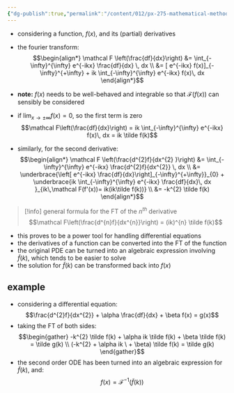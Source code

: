 ```yaml
---
{"dg-publish":true,"permalink":"/content/012/px-275-mathematical-methods/term-2/h-fourier-series-and-transforms/px-275-h9-fourier-transforms-and-differential-equations/","noteIcon":"1","created":"2025-02-13T12:04:28.053+00:00","updated":"2025-02-13T12:23:40.027+00:00"}
---
```


-  considering a function, $f(x)$, and its (partial) derivatives
- the fourier transform:
$$\begin{align*}
\mathcal F \left(\frac{df}{dx}\right) &= \int_{-\infty}^{\infty} e^{-ikx} \frac{df}{dx} \, dx \\
&= [ e^{-ikx} f(x)]_{-\infty}^{+\infty} + ik \int_{-\infty}^{\infty}  e^{-ikx} f(x)\, dx 
\end{align*}$$
- **note:** $f(x)$ needs to be well-behaved and integrable so that $\mathcal F(f(x))$ can sensibly be considered
- if $\lim_{x\to\pm\infty} f(x) = 0$, so the first term is zero
$$\mathcal F\left(\frac{df}{dx}\right) = ik \int_{-\infty}^{\infty}  e^{-ikx} f(x)\, dx  = ik \tilde f(k)$$

- similarly, for the second derivative:
$$\begin{align*}
\mathcal F \left(\frac{d^{2}f}{dx^{2} }\right) &= \int_{-\infty}^{\infty} e^{-ikx} \frac{d^{2}f}{dx^{2}} \, dx \\
&= \underbrace{\left[ e^{-ikx} \frac{df}{dx}\right]_{-\infty}^{+\infty}}_{0} + \underbrace{ik \int_{-\infty}^{\infty}  e^{-ikx} \frac{df}{dx}\, dx }_{ik\,\mathcal F(f'(x))= ik(ik\tilde f(k))}  \\
&= -k^{2} \tilde f(k)
\end{align*}$$

>[!info] general formula for the FT of the $n^{th}$ derivative
$$\mathcal F\left(\frac{d^{n}f}{dx^{n}}\right) = (ik)^{n} \tilde f(k)$$

- this proves to be a power tool for handling differential equations
- the derivatives of a function can be converted into the FT of the function
- the original PDE can be turned into an algebraic expression involving $\tilde f(k)$, which tends to be easier to solve
- the solution for $\tilde f(k)$ can be transformed back into $f(x)$

## example
- considering a differential equation:
$$\frac{d^{2}f}{dx^{2}} + \alpha \frac{df}{dx} + \beta f(x) = g(x)$$
- taking the FT of both sides:
$$\begin{gather}
-k^{2} \tilde f(k) + \alpha ik \tilde f(k) + \beta \tilde f(k) = \tilde g(k) \\
(-k^{2} + \alpha ik \ + \beta) \tilde f(k) = \tilde g(k)
\end{gather}$$
- the second order ODE has been turned into an algebraic expression for $\tilde f(k)$, and:
$$f(x) = \mathcal F^{-1} (\tilde f(k))$$
